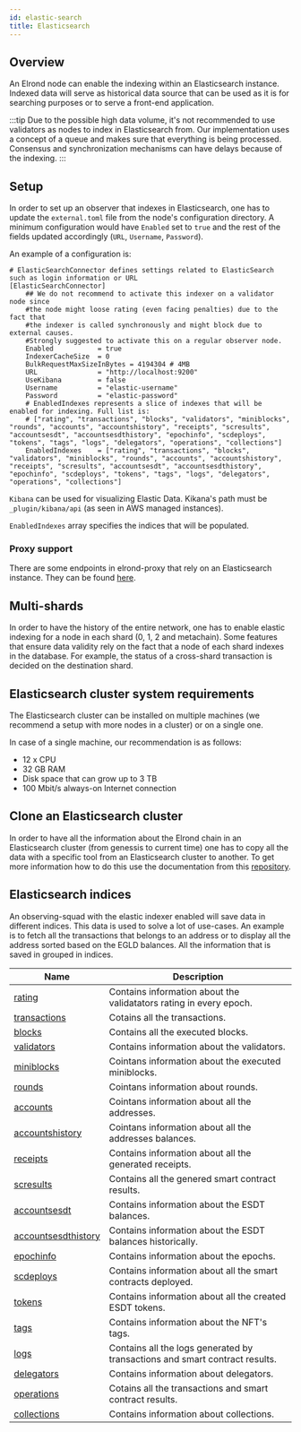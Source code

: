 ```yaml
---
id: elastic-search
title: Elasticsearch
---
```


## Overview

An Elrond node can enable the indexing within an Elasticsearch instance. Indexed data will serve as historical data source
that can be used as it is for searching purposes or to serve a front-end application.

:::tip
Due to the possible high data volume, it's not recommended to use validators as nodes to index in Elasticsearch from.
Our implementation uses a concept of a queue and makes sure that everything is being processed. Consensus and synchronization mechanisms can have delays because of the indexing.
:::

## Setup

In order to set up an observer that indexes in Elasticsearch, one has to update the `external.toml` file from the node's 
configuration directory. A minimum configuration would have `Enabled` set to `true` and the rest of the fields updated 
accordingly (`URL`, `Username`, `Password`). 

An example of a configuration is:

```
# ElasticSearchConnector defines settings related to ElasticSearch such as login information or URL
[ElasticSearchConnector]
    ## We do not recommend to activate this indexer on a validator node since
    #the node might loose rating (even facing penalties) due to the fact that
    #the indexer is called synchronously and might block due to external causes.
    #Strongly suggested to activate this on a regular observer node.
    Enabled           = true
    IndexerCacheSize  = 0
    BulkRequestMaxSizeInBytes = 4194304 # 4MB
    URL               = "http://localhost:9200"
    UseKibana         = false
    Username          = "elastic-username"
    Password          = "elastic-password"
    # EnabledIndexes represents a slice of indexes that will be enabled for indexing. Full list is:
    # ["rating", "transactions", "blocks", "validators", "miniblocks", "rounds", "accounts", "accountshistory", "receipts", "scresults", "accountsesdt", "accountsesdthistory", "epochinfo", "scdeploys", "tokens", "tags", "logs", "delegators", "operations", "collections"]
    EnabledIndexes    = ["rating", "transactions", "blocks", "validators", "miniblocks", "rounds", "accounts", "accountshistory", "receipts", "scresults", "accountsesdt", "accountsesdthistory", "epochinfo", "scdeploys", "tokens", "tags", "logs", "delegators", "operations", "collections"]
```

`Kibana` can be used for visualizing Elastic Data. Kikana's path must be `_plugin/kibana/api` (as seen in AWS managed instances).

`EnabledIndexes` array specifies the indices that will be populated. 

### Proxy support

There are some endpoints in elrond-proxy that rely on an Elasticsearch instance. They can be found [here](/sdk-and-tools/proxy#dependency-on-elastic-search).

## Multi-shards

In order to have the history of the entire network, one has to enable elastic indexing for a node in each shard (0, 1, 2 and metachain).
Some features that ensure data validity rely on the fact that a node of each shard indexes in the database. For example, the status
of a cross-shard transaction is decided on the destination shard.

## Elasticsearch cluster system requirements

The Elasticsearch cluster can be installed on multiple machines (we recommend a setup with more nodes in a cluster) or on a single one.

In case of a single machine, our recommendation is as follows:

- 12 x CPU
- 32 GB RAM
- Disk space that can grow up to 3 TB
- 100 Mbit/s always-on Internet connection

## Clone an Elasticsearch cluster

In order to have all the information about the Elrond chain in an Elasticsearch cluster (from genessis to current time) one has to copy all the data with a specific tool from an Elasticsearch cluster to another.
To get more information how to do this use the documentation from this [repository](https://github.com/ElrondNetwork/elrond-tools-go/tree/main/elasticreindexer).


## Elasticsearch indices 

An observing-squad with the elastic indexer enabled will save data in different indices. This data is used to solve a lot of use-cases. An example is to fetch all the 
transactions that belongs to an address or to display all the address sorted based on the EGLD balances.
All the information that is saved in grouped in indices.


| Name                                                                                | Description                                                                 |
|-------------------------------------------------------------------------------------|-----------------------------------------------------------------------------|
| [rating](/)        | Contains information about the validatators rating in every epoch.          |
| [transactions](/) | Cotains all the transactions.                                               |
| [blocks](/)                | Contains all the executed blocks.                                           |
| [validators](/)                | Contains information about the validators.                                  |
| [miniblocks](/)                         | Cointans information about the executed miniblocks.                         |
| [rounds](/)                | Cointans information about rounds.                                          |
| [accounts](/)                 | Cointans information about all the addresses.                               | 
| [accountshistory](/)                 | Cointans information about all the addresses balances.                      |
| [receipts](/)                 | Contains information about all the generated receipts.                      |
| [scresults](/)                         | Contains all the genered smart contract results.                            |
| [accountsesdt](/)                 | Contains information about the ESDT balances.                               |
| [accountsesdthistory](/)                 | Contains information about the ESDT balances historically.                  |
| [epochinfo](/)                 | Contains information about the epochs.                                      |
| [scdeploys](/)                 | Contains information about all the smart contracts deployed.                |
| [tokens](/)                 | Contains information about all the created ESDT tokens.                     |
| [tags](/)                 | Contains information about the NFT's tags.                                  |
| [logs](/)                 | Contains all the logs generated by transactions and smart contract results. |
| [delegators](/)                 | Contains information about delegators.                                      |
| [operations](/)                 | Cotains all the transactions and smart contract results.                    |
| [collections](/)                 | Contains information about collections.                                     |

